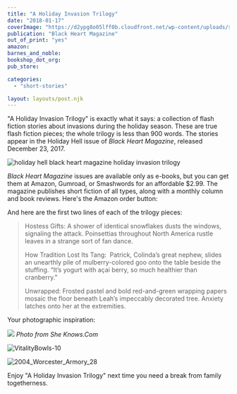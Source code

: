 ```yaml
---
title: "A Holiday Invasion Trilogy"
date: "2018-01-17"
coverImage: "https://d2ypg8o05lff0b.cloudfront.net/wp-content/uploads/sites/3/pages/BHM-Holiday-Hell-642x1024.png"
publication: "Black Heart Magazine"
out_of_print: "yes"
amazon:
barnes_and_noble:
bookshop_dot_org:
pub_store:

categories:
  - "short-stories"

layout: layouts/post.njk
---
```


"A Holiday Invasion Trilogy" is exactly what it says: a collection of flash fiction stories about invasions during the holiday season. These are true flash fiction pieces; the whole trilogy is less than 900 words. The stories appear in the Holiday Hell issue of _Black Heart Magazine_, released December 23, 2017.

![holiday hell black heart magazine holiday invasion trilogy](https://d2ypg8o05lff0b.cloudfront.net/wp-content/uploads/sites/3/pages/BHM-Holiday-Hell-642x1024.png)

_Black Heart Magazine_ issues are available only as e-books, but you can get them at Amazon, Gumroad, or Smashwords for an affordable $2.99. The magazine publishes short fiction of all types, along with a monthly column and book reviews. Here's the Amazon order button:

And here are the first two lines of each of the trilogy pieces:

> Hostess Gifts: A shower of identical snowflakes dusts the windows, signaling the attack. Poinsettias throughout North America rustle leaves in a strange sort of fan dance.
>
> How Tradition Lost Its Tang:  Patrick, Colinda’s great nephew, slides an unearthly pile of mulberry-colored goo onto the table beside the stuffing. “It’s yogurt with açai berry, so much healthier than cranberry."
>
> Unwrapped: Frosted pastel and bold red-and-green wrapping papers mosaic the floor beneath Leah’s impeccably decorated tree. Anxiety latches onto her at the extremities.

Your photographic inspiration:

![](images/poinsettia-isolated.jpg) *Photo from She Knows.Com*

![VitalityBowls-10](https://d2ypg8o05lff0b.cloudfront.net/wp-content/uploads/sites/3/pages/VitalityBowls-10-500x386.jpg)

![2004_Worcester_Armory_28](https://d2ypg8o05lff0b.cloudfront.net/wp-content/uploads/sites/3/pages/2004_Worcester_Armory_28-333x500.jpg)

Enjoy "A Holiday Invasion Trilogy" next time you need a break from family togetherness.
